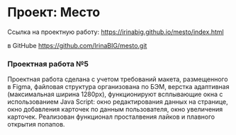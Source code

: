 # Проект: Место

Ссылка на проектную работу: https://irinabig.github.io/mesto/index.html

в GitHube https://github.com/IrinaBIG/mesto.git

### Проектная работа №5

Проектная работа сделана с учетом требований макета, размещенного в Figma, файловая структура организована по БЭМ, верстка адаптивная (максимальная ширина 1280px), функционируют всплывающие окна с использованием Java Script: окно редактирования данных на странице, окно добавления карточек по данным пользователя, окно увеличения карточек. Реализован функционал просталвения лайков и плавного открытия попапов.
